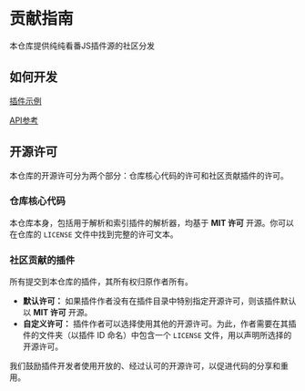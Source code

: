 # 贡献指南

本仓库提供纯纯看番JS插件源的社区分发

## 如何开发

[插件示例](https://easybangumi.org/docs/js-extension-example)

[API参考](https://easybangumi.org/docs/js-extension-utils)

## 开源许可

本仓库的开源许可分为两个部分：仓库核心代码的许可和社区贡献插件的许可。

### 仓库核心代码

本仓库本身，包括用于解析和索引插件的解析器，均基于 **MIT 许可** 开源。你可以在仓库的 `LICENSE` 文件中找到完整的许可文本。

### 社区贡献的插件

所有提交到本仓库的插件，其所有权归原作者所有。

*   **默认许可：** 如果插件作者没有在插件目录中特别指定开源许可，则该插件默认以 **MIT 许可** 开源。
*   **自定义许可：** 插件作者可以选择使用其他的开源许可。为此，作者需要在其插件的文件夹（以插件 ID 命名）中包含一个 `LICENSE` 文件，用以声明所选择的开源许可。

我们鼓励插件开发者使用开放的、经过认可的开源许可，以促进代码的分享和重用。
